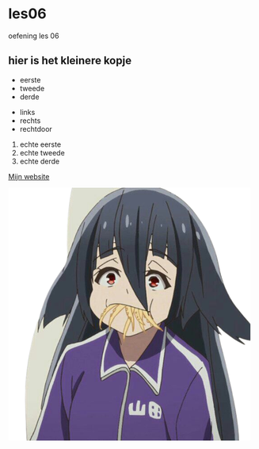 # les06
oefening les 06

## hier is het kleinere kopje

- eerste
- tweede
- derde

* links
* rechts
* rechtdoor

1. echte eerste
2. echte tweede
3. echte derde

[Mijn website](https://37932.hosts2.ma-cloud.nl/)

![tae yamada squid](squid.png)